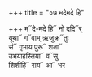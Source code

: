 +++
title = "०७ मदेमदे हि"

+++
म᳓दे-मदे हि᳓ नो ददि᳓र्  
यूथा᳓ ग᳓वाम् ऋजुक्र᳓तुः  
सं᳓ गृभाय पुरू᳓ शता᳓  
उभयाहस्तिया᳓ व᳓सु  
शिशीहि᳓ राय᳓ आ᳓ भर